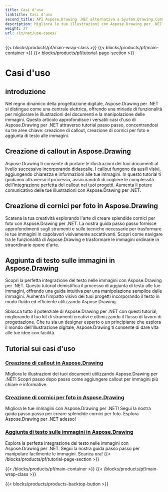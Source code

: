 ```yaml
---
title: Casi d'uso
linktitle: Casi d'uso
second_title: API Aspose.Drawing .NET alternativa a System.Drawing.Common
description: Migliora le tue illustrazioni con Aspose.Drawing per .NET! Aggiungi callout, crea splendide cornici e integra perfettamente il testo nelle immagini con i nostri tutorial.
weight: 27
url: /it/net/use-cases/
---
```


{{< blocks/products/pf/main-wrap-class >}}
{{< blocks/products/pf/main-container >}}
{{< blocks/products/pf/tutorial-page-section >}}

# Casi d'uso

## introduzione

Nel regno dinamico della progettazione digitale, Aspose.Drawing per .NET si distingue come una centrale elettrica, offrendo una miriade di funzionalità per migliorare le illustrazioni dei documenti e la manipolazione delle immagini. Questo articolo approfondisce i versatili casi d'uso di Aspose.Drawing per .NET attraverso tutorial passo passo, concentrandosi su tre aree chiave: creazione di callout, creazione di cornici per foto e aggiunta di testo alle immagini.

## Creazione di callout in Aspose.Drawing

Aspose.Drawing ti consente di portare le illustrazioni dei tuoi documenti al livello successivo incorporando didascalie. I callout fungono da ausili visivi, aggiungendo chiarezza e informazioni alle tue immagini. In questo tutorial ti guidiamo attraverso il processo, assicurandoti di cogliere le complessità dell'integrazione perfetta dei callout nei tuoi progetti. Aumenta il potere comunicativo delle tue illustrazioni con Aspose.Drawing per .NET.

## Creazione di cornici per foto in Aspose.Drawing

Scatena la tua creatività esplorando l'arte di creare splendide cornici per foto con Aspose.Drawing per .NET. La nostra guida passo passo fornisce approfondimenti sugli strumenti e sulle tecniche necessarie per trasformare le tue immagini in capolavori visivamente accattivanti. Scopri come navigare tra le funzionalità di Aspose.Drawing e trasformare le immagini ordinarie in straordinarie opere d'arte.

## Aggiunta di testo sulle immagini in Aspose.Drawing

Scopri la perfetta integrazione del testo nelle immagini con Aspose.Drawing per .NET. Questo tutorial demistifica il processo di aggiunta di testo alle tue immagini, offrendo una guida intuitiva per una manipolazione semplice delle immagini. Aumenta l'impatto visivo dei tuoi progetti incorporando il testo in modo fluido ed efficiente utilizzando Aspose.Drawing.

Sblocca tutto il potenziale di Aspose.Drawing per .NET con questi tutorial, migliorando il tuo kit di strumenti creativi e ottimizzando il flusso di lavoro di progettazione. Che tu sia un designer esperto o un principiante che esplora il mondo dell'illustrazione digitale, Aspose.Drawing ti consente di dare vita alle tue idee con facilità.

## Tutorial sui casi d'uso
### [Creazione di callout in Aspose.Drawing](./make-callout/)
Migliora le illustrazioni dei tuoi documenti utilizzando Aspose.Drawing per .NET! Scopri passo dopo passo come aggiungere callout per immagini più chiare e informative.
### [Creazione di cornici per foto in Aspose.Drawing](./photo-frame/)
Migliora le tue immagini con Aspose.Drawing per .NET! Segui la nostra guida passo passo per creare splendide cornici per foto. Esplora Aspose.Drawing per .NET adesso!
### [Aggiunta di testo sulle immagini in Aspose.Drawing](./text-on-image/)
Esplora la perfetta integrazione del testo nelle immagini con Aspose.Drawing per .NET. Segui la nostra guida passo passo per manipolare facilmente le immagini. Scarica ora!
{{< /blocks/products/pf/tutorial-page-section >}}

{{< /blocks/products/pf/main-container >}}
{{< /blocks/products/pf/main-wrap-class >}}

{{< blocks/products/products-backtop-button >}}
